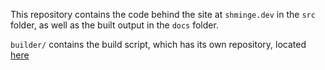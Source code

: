This repository contains the code behind the site at `shminge.dev` in the `src` folder, as well as the built output in the `docs` folder.

`builder/` contains the build script, which has its own repository, located [here](https://github.com/shminge/builder)